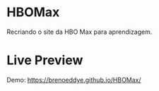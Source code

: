 # HBOMax
Recriando o site da HBO Max para aprendizagem.

# Live Preview
Demo: https://brenoeddye.github.io/HBOMax/
